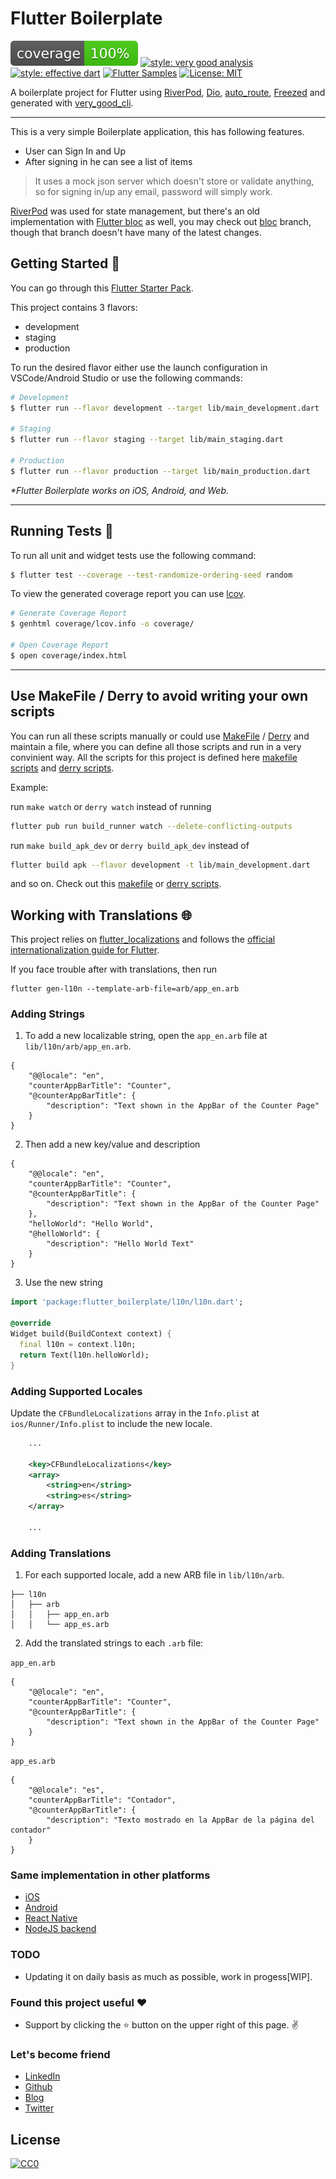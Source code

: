 # Flutter Boilerplate

![coverage][coverage_badge]
[![style: very good analysis][very_good_analysis_badge]][very_good_analysis_link]
<a href="https://github.com/tenhobi/effective_dart"><img src="https://img.shields.io/badge/style-effective_dart-40c4ff.svg" alt="style: effective dart"></a>
<a href="http://fluttersamples.com"><img src="https://img.shields.io/badge/flutter-samples-teal.svg?longCache=true" alt="Flutter Samples"></a>
[![License: MIT][license_badge]][license_link]

A boilerplate project for Flutter using [RiverPod](https://riverpod.dev/), [Dio](https://pub.dev/packages/dio), [auto_route](https://pub.dev/packages/auto_route), [Freezed](https://pub.dev/packages/freezed) and generated with [very_good_cli](https://github.com/VeryGoodOpenSource/very_good_cli).


---

This is a very simple Boilerplate application, this has following features.

  - User can Sign In and Up
  - After signing in he can see a list of items

> It uses a mock json server which doesn't store or validate anything, so for signing in/up any email, password will simply work.

[RiverPod](https://riverpod.dev/) was used for state management, but there's an old implementation with [Flutter bloc](https://bloclibrary.dev/#/) as well, you may check out [bloc](https://github.com/SimpleBoilerplates/Flutter/tree/bloc) branch, though that branch doesn't have many of the latest changes.
  
## Getting Started 🚀

You can go through this [Flutter Starter Pack](https://sadmansamee.github.io/flutter_starter_pack).

This project contains 3 flavors:

- development
- staging
- production

To run the desired flavor either use the launch configuration in VSCode/Android Studio or use the following commands:

```sh
# Development
$ flutter run --flavor development --target lib/main_development.dart

# Staging
$ flutter run --flavor staging --target lib/main_staging.dart

# Production
$ flutter run --flavor production --target lib/main_production.dart
```

_\*Flutter Boilerplate works on iOS, Android, and Web._

---

## Running Tests 🧪

To run all unit and widget tests use the following command:

```sh
$ flutter test --coverage --test-randomize-ordering-seed random
```

To view the generated coverage report you can use [lcov](https://github.com/linux-test-project/lcov).

```sh
# Generate Coverage Report
$ genhtml coverage/lcov.info -o coverage/

# Open Coverage Report
$ open coverage/index.html
```

---


## Use MakeFile / Derry to avoid writing your own scripts


You can run all these scripts manually or could use  [MakeFile](https://github.com/SimpleBoilerplates/Flutter/blob/master/makefile) / [Derry](https://pub.dev/packages/derry) and maintain a file, where you can define all those scripts and run in a very convinient way. All the scripts for this project is defined here [makefile scripts](https://github.com/SimpleBoilerplates/Flutter/blob/master/makefile) and [derry scripts](https://github.com/SimpleBoilerplates/Flutter/blob/master/derry.yaml). 

Example: 

run `make watch` or `derry watch` instead of running 

```sh
flutter pub run build_runner watch --delete-conflicting-outputs
``` 

run `make build_apk_dev` or `derry build_apk_dev` instead of 

```sh
flutter build apk --flavor development -t lib/main_development.dart 
``` 
and so on. Check out this [makefile](https://github.com/SimpleBoilerplates/Flutter/blob/master/makefile) or [derry scripts](https://github.com/SimpleBoilerplates/Flutter/blob/master/derry.yaml).

## Working with Translations 🌐

This project relies on [flutter_localizations][flutter_localizations_link] and follows the [official internationalization guide for Flutter][internationalization_link].

If you face trouble after with translations, then run 

```
flutter gen-l10n --template-arb-file=arb/app_en.arb
```

### Adding Strings

1. To add a new localizable string, open the `app_en.arb` file at `lib/l10n/arb/app_en.arb`.

```arb
{
    "@@locale": "en",
    "counterAppBarTitle": "Counter",
    "@counterAppBarTitle": {
        "description": "Text shown in the AppBar of the Counter Page"
    }
}
```

2. Then add a new key/value and description

```arb
{
    "@@locale": "en",
    "counterAppBarTitle": "Counter",
    "@counterAppBarTitle": {
        "description": "Text shown in the AppBar of the Counter Page"
    },
    "helloWorld": "Hello World",
    "@helloWorld": {
        "description": "Hello World Text"
    }
}
```

3. Use the new string

```dart
import 'package:flutter_boilerplate/l10n/l10n.dart';

@override
Widget build(BuildContext context) {
  final l10n = context.l10n;
  return Text(l10n.helloWorld);
}
```

### Adding Supported Locales

Update the `CFBundleLocalizations` array in the `Info.plist` at `ios/Runner/Info.plist` to include the new locale.

```xml
    ...

    <key>CFBundleLocalizations</key>
	<array>
		<string>en</string>
		<string>es</string>
	</array>

    ...
```

### Adding Translations

1. For each supported locale, add a new ARB file in `lib/l10n/arb`.

```
├── l10n
│   ├── arb
│   │   ├── app_en.arb
│   │   └── app_es.arb
```

2. Add the translated strings to each `.arb` file:

`app_en.arb`

```arb
{
    "@@locale": "en",
    "counterAppBarTitle": "Counter",
    "@counterAppBarTitle": {
        "description": "Text shown in the AppBar of the Counter Page"
    }
}
```

`app_es.arb`

```arb
{
    "@@locale": "es",
    "counterAppBarTitle": "Contador",
    "@counterAppBarTitle": {
        "description": "Texto mostrado en la AppBar de la página del contador"
    }
}
```

### Same implementation in other platforms
   - [iOS](https://github.com/simpleboilerplates/BooksDemoiOS) 
   - [Android](https://github.com/SimpleBoilerplates/Android) 
   - [React Native](https://github.com/SimpleBoilerplates/React-Native) 
   - [NodeJS backend](https://github.com/simpleboilerplates/BooksDemoNode)

### TODO
- Updating it on daily basis as much as possible, work in progess[WIP].

### Found this project useful :heart:
* Support by clicking the :star: button on the upper right of this page. :v:

### Let's become friend
- [LinkedIn](https://www.linkedin.com/in/sadmansamee/)
- [Github](https://github.com/Sadmansamee)
- [Blog](https://sadmansamee.github.io/)
- [Twitter](https://twitter.com/SameeSadman)

## License
[![CC0](http://mirrors.creativecommons.org/presskit/buttons/88x31/svg/cc-zero.svg)](https://creativecommons.org/publicdomain/zero/1.0/)


[coverage_badge]: coverage_badge.svg
[flutter_localizations_link]: https://api.flutter.dev/flutter/flutter_localizations/flutter_localizations-library.html
[internationalization_link]: https://flutter.dev/docs/development/accessibility-and-localization/internationalization
[license_badge]: https://img.shields.io/badge/license-MIT-blue.svg
[license_link]: https://opensource.org/licenses/MIT
[very_good_analysis_badge]: https://img.shields.io/badge/style-very_good_analysis-B22C89.svg
[very_good_analysis_link]: https://pub.dev/packages/very_good_analysis
[very_good_cli_link]: https://github.com/VeryGoodOpenSource/very_good_cli
